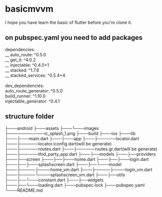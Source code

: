 # basicmvvm

I hope you have learn the basic of flutter before you're clone it.


## on pubspec.yaml you need to add packages

dependencies:<br/>
__ auto_route: ^0.5.0<br/>
__ get_it: ^4.0.2<br/>
__ injectable: ^0.4.0+1<br/>
__ stacked: ^1.7.6<br/>
__ stacked_services: ^0.5.4+4<br/>
<br/>
dev_dependencies:<br/>
  auto_route_generator: ^0.5.0<br/>
  build_runner: ^1.10.0<br/>
  injectable_generator: ^0.4.1


## structure folder

├───android
├───assets
├───└───images
├────────────ic_splash_1.png
├───build
├───ios
├───lib
├───├───main.dart
├───├───app
├───├──────locator.dart
├───├──────locator.iconfig.dart(will be generate)
├───├──────routes.dart
├───├──────routes.gr.dart(will be generate)
├───├──────thid_party_app.dart
├───├──models
├───├──providers
├───├──screen
├───├──├───home.dart
├───├──├───login.dart
├───├──├───splashscreen.dart
├───├──└───model
├───├─────├────home_vm.dart
├───├─────├────login_vm.dart
├───├─────└────splashscreen_vm.dart
├───├──utils
├───├──└───constant.dart
├───├──widgets
├───├──└───loading.dart
├───pubspec.lock
├───pubspec.yaml
└───README.md

